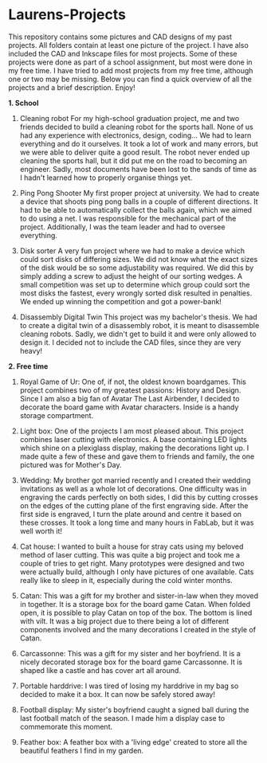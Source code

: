 # Laurens-Projects
This repository contains some pictures and CAD designs of my past projects. All folders contain at least one picture of the project. I have also included the CAD and Inkscape files for most projects. Some of these projects were done as part of a school assignment, but most were done in my free time. I have tried to add most projects from my free time, although one or two may be missing. Below you can find a quick overview of all the projects and a brief description. Enjoy!

**1. School**
   1. Cleaning robot
For my high-school graduation project, me and two friends decided to build a cleaning robot for the sports hall. None of us had any experience with electronics, design, coding... We had to learn everything and do it ourselves. It took a lot of work and many errors, but we were able to deliver quite a good result. The robot never ended up cleaning the sports hall, but it did put me on the road to becoming an engineer. Sadly, most documents have been lost to the sands of time as I hadn't learned how to properly organise things yet.

  2. Ping Pong Shooter
My first proper project at university. We had to create a device that shoots ping pong balls in a couple of different directions. It had to be able to automatically collect the balls again, which we aimed to do using a net. I was responsible for the mechanical part of the project. Additionally, I was the team leader and had to oversee everything.

  3. Disk sorter
A very fun project where we had to make a device which could sort disks of differing sizes. We did not know what the exact sizes of the disk would be so some adjustability was required. We did this by simply adding a screw to adjust the height of our sorting wedges. A small competition was set up to determine which group could sort the most disks the fastest, every wrongly sorted disk resulted in penalties. We ended up winning the competition and got a power-bank!

  5. Disassembly Digital Twin
This project was my bachelor's thesis. We had to create a digital twin of a disassembly robot, it is meant to disassemble cleaning robots. Sadly, we didn't get to build it and were only allowed to design it. I decided not to include the CAD files, since they are very heavy!

**2. Free time**
   1. Royal Game of Ur:
One of, if not, the oldest known boardgames. This project combines two of my greatest passions: History and Design. Since I am also a big fan of Avatar The Last Airbender, I decided to decorate the board game with Avatar characters. Inside is a handy storage compartment.

   2. Light box:
One of the projects I am most pleased about. This project combines laser cutting with electronics. A base containing LED lights which shine on a plexiglass display, making the decorations light up. I made quite a few of these and gave them to friends and family, the one pictured was for Mother's Day.

   3. Wedding:
My brother got married recently and I created their wedding invitations as well as a whole lot of decorations. One difficulty was in engraving the cards perfectly on both sides, I did this by cutting crosses on the edges of the cutting plane of the first engraving side. After the first side is engraved, I turn the plate around and centre it based on these crosses. It took a long time and many hours in FabLab, but it was well worth it!

   4. Cat house:
I wanted to built a house for stray cats using my beloved method of laser cutting. This was quite a big project and took me a couple of tries to get right. Many prototypes were designed and two were actually build, although I only have pictures of one available. Cats really like to sleep in it, especially during the cold winter months.

   5. Catan:
This was a gift for my brother and sister-in-law when they moved in together. It is a storage box for the board game Catan. When folded open, it is possible to play Catan on top of the box. The bottom is lined with vilt. It was a big project due to there being a lot of different components involved and the many decorations I created in the style of Catan.

   6. Carcassonne:
This was a gift for my sister and her boyfriend. It is a nicely decorated storage box for the board game Carcassonne. It is shaped like a castle and has cover art all around.

   7. Portable harddrive:
I was tired of losing my harddrive in my bag so decided to make it a box. It can now be safely stored away!

   8. Football display:
My sister's boyfriend caught a signed ball during the last football match of the season. I made him a display case to commemorate this moment.

   9. Feather box:
A feather box with a 'living edge' created to store all the beautiful feathers I find in my garden.
